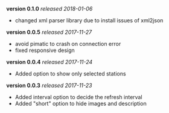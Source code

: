 **version 0.1.0** *released 2018-01-06*
* changed xml parser library due to install issues of xml2json

**version 0.0.5** *released 2017-11-27*
* avoid pimatic to crash on connection error
* fixed responsive design

**version 0.0.4** *released 2017-11-24*
* Added option to show only selected stations

**version 0.0.3** *released 2017-11-23*
* Added interval option to decide the refresh interval
* Added "short" option to hide images and description

